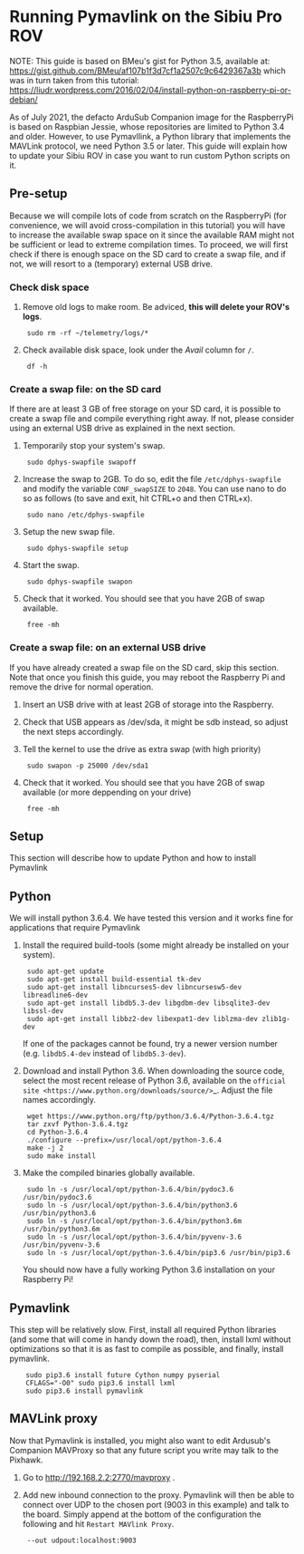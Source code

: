 Running Pymavlink on the Sibiu Pro ROV
======================================

NOTE: This guide is based on BMeu's gist for Python 3.5, available at:
https://gist.github.com/BMeu/af107b1f3d7cf1a2507c9c6429367a3b
which was in turn taken from this tutorial:
https://liudr.wordpress.com/2016/02/04/install-python-on-raspberry-pi-or-debian/

As of July 2021, the defacto ArduSub Companion image for the RaspberryPi is
based on Raspbian Jessie, whose repositories are limited to Python 3.4 and
older. However, to use Pymavllink, a Python library that implements the
MAVLink protocol, we need Python 3.5 or later. This guide will explain how
to update your Sibiu ROV in case you want to run custom Python scripts on it.



## Pre-setup

Because we will compile lots of code from scratch on the RaspberryPi (for
convenience, we will avoid cross-compilation in this tutorial) you will have
to increase the available swap space on it since the available RAM might not
be sufficient or lead to extreme compilation times. To proceed, we will first
check if there is enough space on the SD card to create a swap file, and if not,
we will resort to a (temporary) external USB drive.

### Check disk space
1. Remove old logs to make room. Be adviced, **this will delete your ROV's logs**.

        sudo rm -rf ~/telemetry/logs/*

2. Check available disk space, look under the *Avail* column for `/`.

        df -h

### Create a swap file: on the SD card
If there are at least 3 GB of free storage on your SD card, it is possible
to create a swap file and compile everything right away. If not, please consider
using an external USB drive as explained in the next section.

1. Temporarily stop your system's swap.

        sudo dphys-swapfile swapoff


2. Increase the swap to 2GB. To do so, edit the file `/etc/dphys-swapfile`
and modify the variable `CONF_swapSIZE` to `2048`. You can use nano to do so
as follows (to save and exit, hit CTRL+o and then CTRL+x).

        sudo nano /etc/dphys-swapfile


3. Setup the new swap file.

        sudo dphys-swapfile setup

4. Start the swap.

        sudo dphys-swapfile swapon


5. Check that it worked. You should see that you have 2GB of swap available.

        free -mh


### Create a swap file: on an external USB drive
If you have already created a swap file on the SD card, skip this section. Note
that once you finish this guide, you may reboot the Raspberry Pi and remove
the drive for normal operation.

1. Insert an USB drive with at least 2GB of storage into the Raspberry.

2. Check that USB appears as /dev/sda, it might be sdb instead, so adjust
the next steps accordingly.

3. Tell the kernel to use the drive as extra swap (with high priority)

        sudo swapon -p 25000 /dev/sda1


4. Check that it worked. You should see that you have 2GB of swap available
(or more deppending on your drive)

        free -mh




## Setup

This section will describe how to update Python and how to install Pymavlink

## Python

We will install python 3.6.4. We have tested this version and it works fine
for applications that require Pymavlink

1. Install the required build-tools (some might already be installed on your system).

        sudo apt-get update
        sudo apt-get install build-essential tk-dev
        sudo apt-get install libncurses5-dev libncursesw5-dev libreadline6-dev
        sudo apt-get install libdb5.3-dev libgdbm-dev libsqlite3-dev libssl-dev
        sudo apt-get install libbz2-dev libexpat1-dev liblzma-dev zlib1g-dev


   If one of the packages cannot be found, try a newer version number (e.g. ``libdb5.4-dev`` instead of ``libdb5.3-dev``).

2. Download and install Python 3.6. When downloading the source code, select the most recent release of Python 3.6, available
   on the `official site <https://www.python.org/downloads/source/>`_. Adjust the file names accordingly.

        wget https://www.python.org/ftp/python/3.6.4/Python-3.6.4.tgz
        tar zxvf Python-3.6.4.tgz
        cd Python-3.6.4
        ./configure --prefix=/usr/local/opt/python-3.6.4
        make -j 2
        sudo make install

3. Make the compiled binaries globally available.

        sudo ln -s /usr/local/opt/python-3.6.4/bin/pydoc3.6 /usr/bin/pydoc3.6
        sudo ln -s /usr/local/opt/python-3.6.4/bin/python3.6 /usr/bin/python3.6
        sudo ln -s /usr/local/opt/python-3.6.4/bin/python3.6m /usr/bin/python3.6m
        sudo ln -s /usr/local/opt/python-3.6.4/bin/pyvenv-3.6 /usr/bin/pyvenv-3.6
        sudo ln -s /usr/local/opt/python-3.6.4/bin/pip3.6 /usr/bin/pip3.6

   You should now have a fully working Python 3.6 installation on your Raspberry Pi!

## Pymavlink

This step will be relatively slow. First, install all required Python libraries
(and some that will come in handy down the road), then, install lxml without
optimizations so that it is as fast to compile as possible, and finally, install
pymavlink.

        sudo pip3.6 install future Cython numpy pyserial
        CFLAGS="-O0" sudo pip3.6 install lxml
        sudo pip3.6 install pymavlink

## MAVLink proxy

Now that Pymavlink is installed, you might also want to edit Ardusub's Companion
MAVProxy so that any future script you write may talk to the Pixhawk.

1. Go to http://192.168.2.2:2770/mavproxy .

2. Add new inbound connection to the proxy. Pymavlink will then be able to
connect over UDP to the chosen port (9003 in this example) and talk to the board.
Simply append at the bottom of the configuration the following and hit
`Restart MAVlink Proxy`.

        --out udpout:localhost:9003

